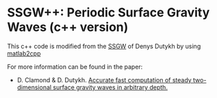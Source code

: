 # SSGW++: Periodic Surface Gravity Waves (c++ version)

This c++ code is modified from the [SSGW](https://github.com/dutykh/SSGW) of Denys Dutykh by using [matlab2cpp](https://github.com/jonathf/matlab2cpp)

For more information can be found in the paper:

* D. Clamond & D. Dutykh. [Accurate fast computation of steady two-dimensional surface gravity waves in arbitrary depth.](https://www.cambridge.org/core/journals/journal-of-fluid-mechanics/article/accurate-fast-computation-of-steady-twodimensional-surface-gravity-waves-in-arbitrary-depth/7EE9C8794F7565272A12EB2F0C9DDF72)
